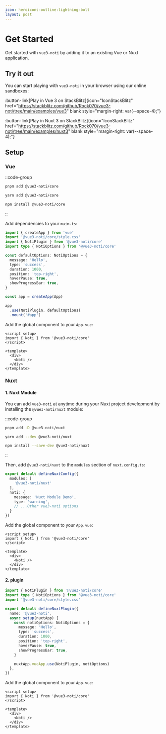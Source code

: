 ```yaml
---
icon: heroicons-outline:lightning-bolt
layout: post
---
```


# Get Started

Get started with `vue3-noti` by adding it to an existing Vue or Nuxt application.

## Try it out

You can start playing with `vue3-noti` in your browser using our online sandboxes:

:button-link[Play in Vue 3 on StackBlitz]{icon="IconStackBlitz" href="https://stackblitz.com/github/Rock070/vue3-noti/tree/main/examples/vue3" blank style="margin-right: var(--space-4);"}

:button-link[Play in Nuxt 3 on StackBlitz]{icon="IconStackBlitz" href="https://stackblitz.com/github/Rock070/vue3-noti/tree/main/examples/nuxt3" blank style="margin-right: var(--space-4);"}

## Setup

### Vue

::code-group

  ```bash [pnpm]
  pnpm add @vue3-noti/core
  ```

  ```bash [yarn]
  yarn add @vue3-noti/core
  ```

  ```bash [npm]
  npm install @vue3-noti/core
  ```

::

Add dependencies to your `main.ts`:

```ts [main.ts]
import { createApp } from 'vue'
import '@vue3-noti/core/style.css'
import { NotiPlugin } from '@vue3-noti/core'
import type { NotiOptions } from '@vue3-noti/core'

const defaultOptions: NotiOptions = {
  message: 'Hello',
  type: 'success',
  duration: 1000,
  position: 'top-right',
  hoverPause: true,
  showProgressBar: true,
}

const app = createApp(App)

app
  .use(NotiPlugin, defaultOptions)
  .mount('#app')
```

Add the global component to your `App.vue`:

```vue[app.vue]
<script setup>
import { Noti } from '@vue3-noti/core'
</script>

<template>
  <div>
    <Noti />
  </div>
</template>
```

### Nuxt

#### 1. Nuxt Module
You can add `vue3-noti` at anytime during your Nuxt project development by installing the `@vue3-noti/nuxt` module:

::code-group

  ```bash [pnpm]
  pnpm add -D @vue3-noti/nuxt
  ```

  ```bash [yarn]
  yarn add --dev @vue3-noti/nuxt
  ```

  ```bash [npm]
  npm install --save-dev @vue3-noti/nuxt
  ```

::

Then, add `@vue3-noti/nuxt` to the `modules` section of `nuxt.config.ts`:

```ts [nuxt.config.ts]
export default defineNuxtConfig({
  modules: [
    '@vue3-noti/nuxt'
  ],
  noti: {
    message: 'Nuxt Module Demo',
    type: 'warning',
    // ...Other vue3-noti options
  }
})
```

Add the global component to your `App.vue`:

```vue[app.vue]
<script setup>
import { Noti } from '@vue3-noti/core'
</script>

<template>
  <div>
    <Noti />
  </div>
</template>
```

#### 2. plugin

```ts [plugins/vue3-noti.ts]
import { NotiPlugin } from '@vue3-noti/core'
import type { NotiOptions } from '@vue3-noti/core'
import '@vue3-noti/core/style.css'

export default defineNuxtPlugin({
  name: '@vue3-noti',
  async setup(nuxtApp) {
    const notiOptions: NotiOptions = {
      message: 'Hello',
      type: 'success',
      duration: 1000,
      position: 'top-right',
      hoverPause: true,
      showProgressBar: true,
    }

    nuxtApp.vueApp.use(NotiPlugin, notiOptions)
  },
})
```

Add the global component to your `App.vue`:

```vue[app.vue]
<script setup>
import { Noti } from '@vue3-noti/core'
</script>

<template>
  <div>
    <Noti />
  </div>
</template>
```

